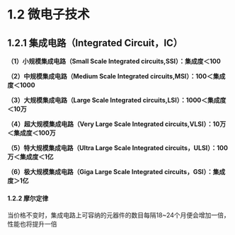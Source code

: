 # 1.2 微电子技术

## 1.2.1 集成电路（Integrated Circuit，IC）

**（1）小规模集成电路（Small Scale Integrated circuits,SSI）：集成度＜100**

**（2）中规模集成电路（Medium Scale Integrated circuits,MSI）：100＜集成度＜1000**

**（3）大规模集成电路（Large Scale Integrated circuits,LSI）：1000＜集成度＜10万**

**（4）超大规模集成电路（Very Large Scale Integrated circuits,VLSI）：10万＜集成度＜100万**

**（5）特大规模集成电路（Ultra Large Scale Integrated circuits，ULSI）：100万＜集成度＜1亿**

**（6）极大规模集成电路（Giga Large Scale Integrated circuits，GSI）：集成度＞1亿**

#### 1.2.2 摩尔定律

当价格不变时，集成电路上可容纳的元器件的数目每隔18\~24个月便会增加一倍，性能也将提升一倍
